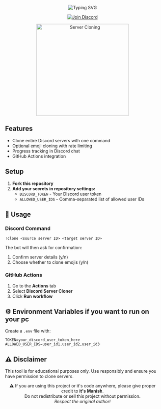 <p align="center">
  <img src="https://readme-typing-svg.demolab.com?font=Fira+Code&size=24&duration=3000&pause=500&color=ff0000&center=true&vCenter=true&width=440&lines=Roxy+Server+Cloner;Built+in+node.js+%F0%9F%94%A5;By+it's+Manish" alt="Typing SVG" />
</p>

<p align="center">
  <!-- Discord Selfbot badge -->
  <a href="https://discord.com/" target="_blank">
    <img src="https://img.shields.io/badge/join-Discord-blue?style=for-the-badge&logo=discord" alt="Join Discord">
  </a>
</p>

<p align="center">
  <img src="https://imgs.search.brave.com/g5M_0-83yqep0LSVR1sg3Nk2uviNl5tcqHXmv-NPlew/rs:fit:500:0:1:0/g:ce/aHR0cHM6Ly9pLnBp/bmltZy5jb20vb3Jp/Z2luYWxzLzA2LzQw/LzZjLzA2NDA2Yzk0/OWFjYjkzODk0MjRm/ZjhmMjUyZjQ5ODkz/LmpwZw" alt="Server Cloning" width="300">
</p>

##  Features

- Clone entire Discord servers with one command
- Optional emoji cloning with rate limiting
- Progress tracking in Discord chat
- GitHub Actions integration

##  Setup

1. **Fork this repository**
2. **Add your secrets in repository settings:**
   - `DISCORD_TOKEN` - Your Discord user token
   - `ALLOWED_USER_IDS` - Comma-separated list of allowed user IDs

## 🎯 Usage

### Discord Command
```
!clone <source server ID> <target server ID>
```

The bot will then ask for confirmation:
1. Confirm server details (y/n)
2. Choose whether to clone emojis (y/n)

### GitHub Actions
1. Go to the **Actions** tab
2. Select **Discord Server Cloner**
3. Click **Run workflow**
## ⚙️ Environment Variables if you want to run on your pc

Create a `.env` file with:

```env
TOKEN=your_discord_user_token_here
ALLOWED_USER_IDS=user_id1,user_id2,user_id3
```
## ⚠️ Disclaimer

This tool is for educational purposes only. Use responsibly and ensure you have permission to clone servers.


<p align="center">
  ⚠️ If you are using this project or it's code anywhere, please give proper credit to <strong>it's Manish</strong>.<br>
  Do not redistribute or sell this project without permission.<br>
  <em>Respect the original author!</em>
</p>
